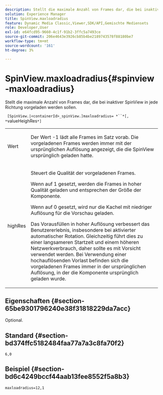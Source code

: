 ```yaml
---
description: Stellt die maximale Anzahl von Frames dar, die bei inaktiver SpinView in jede Richtung vorgeladen werden sollen.
solution: Experience Manager
title: SpinView.maxloadradius
feature: Dynamic Media Classic,Viewer,SDK/API,Gemischte Mediensets
role: Developer,User
exl-id: e64fcd95-9660-4c1f-91b2-3ffc5a7493ce
source-git-commit: 206e4643e3926cb85b4be2189743578f88180be7
workflow-type: tm+mt
source-wordcount: '161'
ht-degree: 3%

---
```


# SpinView.maxloadradius{#spinview-maxloadradius}

Stellt die maximale Anzahl von Frames dar, die bei inaktiver SpinView in jede Richtung vorgeladen werden sollen.

` [SpinView.|<containerId>_spinView.]maxloadradius= *``*[, *`valueHeighRes`*]`

<table id="table_06BEA037FA82467CAA88D1CA62AE972E"> 
 <tbody> 
  <tr> 
   <td colname="col1"> <p> <span class="codeph"><span class="varname"> Wert</span></span> </p> </td> 
   <td colname="col2"> <p> Der Wert <span class="codeph"> -1</span> lädt alle Frames im Satz vorab. Die vorgeladenen Frames werden immer mit der ursprünglichen Auflösung angezeigt, die die SpinView ursprünglich geladen hatte. </p> </td> 
  </tr> 
  <tr> 
   <td colname="col1"> <p><span class="codeph"><span class="varname"> highRes</span></span> </p> </td> 
   <td colname="col2"> <p> Steuert die Qualität der vorgeladenen Frames. </p> <p>Wenn auf <span class="codeph"> 1</span> gesetzt, werden die Frames in hoher Qualität geladen und entsprechen der Größe der Komponente. </p> <p>Wenn auf <span class="codeph"> 0</span> gesetzt, wird nur die Kachel mit niedriger Auflösung für die Vorschau geladen. </p> <p>Das Vorausfüllen in hoher Auflösung verbessert das Benutzererlebnis, insbesondere bei aktivierter automatischer Rotation. Gleichzeitig führt dies zu einer langsameren Startzeit und einem höheren Netzwerkverbrauch, daher sollte es mit Vorsicht verwendet werden. Bei Verwendung einer hochauflösenden Vorlast befinden sich die vorgeladenen Frames immer in der ursprünglichen Auflösung, in der die Komponente ursprünglich geladen wurde. </p> </td> 
  </tr> 
 </tbody> 
</table>

## Eigenschaften {#section-65be9301796240e38f31818229da7acc}

Optional.

## Standard {#section-bd374ffc5182484faa77a7a3c8fa70f2}

`6,0`

## Beispiel {#section-bd6c4249bccf44aab13fee8552f5a8b3}

`maxloadradius=12,1`
